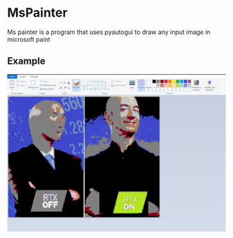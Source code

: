 # MsPainter
Ms painter is a program that uses pyautogui to draw any input image in microsoft paint

## Example

![MS paint output](https://github.com/Nano112/MSPainter/blob/master/examples/result.png?raw=true)
